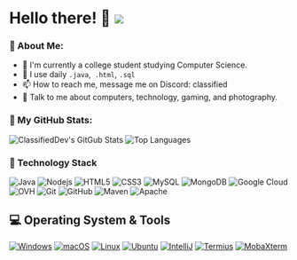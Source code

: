 # Hello there! 👋 ![](https://badges.pufler.dev/visits/ClassifiedDev/ClassifiedDev)

### 🤵 About Me:
- 🏦 I'm currently a college student studying Computer Science. 
- 🔭 I use daily ```.java```,``` .html```, ```.sql```
- 📫 How to reach me, message me on Discord: classified
- 💬 Talk to me about computers, technology, gaming, and photography.

### 📄 My GitHub Stats:
![ClassifiedDev's GitGub Stats](https://github-readme-stats.vercel.app/api?username=ClassifiedDev&show_icons=true&title_color=22c9e3&icon_color=f75cff&text_color=daf7dc&bg_color=0c1324)
![Top Languages](https://github-readme-stats.vercel.app/api/top-langs/?username=ClassifiedDev&layout=compact&title_color=22c9e3&text_color=f75cff&bg_color=0c1324)

### 📡 Technology Stack
![Java](https://img.shields.io/badge/-Java-0C1324?style=flat-square&logo=java&logoColor=ffffff)
![Nodejs](https://img.shields.io/badge/-Nodejs-0C1324?style=flat-square&logo=Node.js&logoColor=ffffff)
![HTML5](https://img.shields.io/badge/-HTML5-0C1324?style=flat-square&logo=html5&logoColor=ffffff)
![CSS3](https://img.shields.io/badge/-CSS3-0C1324?style=flat-square&logo=css3&logoColor=ffffff)
![MySQL](https://img.shields.io/badge/-MySQL-0C1324?style=flat-square&logo=MySQL&logoColor=ffffff)
![MongoDB](https://img.shields.io/badge/-MongoDB-0C1324?style=flat-square&logo=mongodb&logoColor=ffffff)
![Google Cloud](https://img.shields.io/badge/Google%20Cloud-0C1324?style=flat-square&logo=google-cloud&logoColor=ffffff)
![OVH](https://img.shields.io/badge/-OVH-0C1324?style=flat-square&logo=ovh&logoColor=ffffff)
![Git](https://img.shields.io/badge/-Git-0C1324?style=flat-square&logo=git&logoColor=ffffff)
![GitHub](https://img.shields.io/badge/-GitHub-0C1324?style=flat-square&logo=github&logoColor=ffffff)
![Maven](https://img.shields.io/badge/-Maven-0C1324?style=flat-square&logo=apache-maven&logoColor=ffffff)
![Apache](https://img.shields.io/badge/-Apache-0C1324?style=flat-square&logo=apache&logoColor=ffffff)

## 💻 Operating System & Tools
[![Windows](https://img.shields.io/badge/Windows-10-4197d1?style=flat-square&logo=windows&logoColor=ffffff&labelColor=0C1324)](https://www.microsoft.com)
[![macOS](https://img.shields.io/badge/macOS-Catalina-f370ff?style=flat-square&logo=apple&logoColor=ffffff&labelColor=0C1324)](https://www.apple.com/macos/mojave/)
[![Linux](https://img.shields.io/badge/Linux-KDE%20neon-1BB69F?style=flat-square&logo=linux&logoColor=ffffff&labelColor=0C1324)](https://neon.kde.org/)
[![Ubuntu](https://img.shields.io/badge/Ubuntu-20.04-262577?style=flat-square&logo=ubuntu&logoColor=ffffff&labelColor=0C1324)](https://www.ubuntu.com/)
[![IntelliJ](https://img.shields.io/badge/IDE-IntelliJ-FF3B4C?style=flat-square&logo=JetBrains&logoColor=ffffff&labelColor=0C1324)](https://www.jetbrains.com/idea/)
[![Termius](https://img.shields.io/badge/SSH%20Client-Termius-153575?style=flat-square&logo=ssh&logoColor=ffffff&labelColor=0C1324)](https://termius.com/)
[![MobaXterm](https://img.shields.io/badge/SSH%20Client-MobaXterm-153575?style=flat-square&logo=MobaXterm&logoColor=ffffff&labelColor=0C1324)](https://mobaxterm.mobatek.net/)
